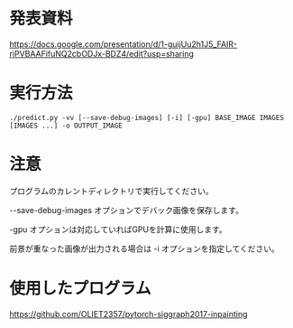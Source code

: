# 発表資料
https://docs.google.com/presentation/d/1-guijUu2h1J5_FAIR-rjPVBAAFifuNQ2cbODJx-BDZ4/edit?usp=sharing

# 実行方法

`./predict.py -vv [--save-debug-images] [-i] [-gpu] BASE_IMAGE IMAGES [IMAGES ...] -o OUTPUT_IMAGE`

# 注意
プログラムのカレントディレクトリで実行してください。

--save-debug-images オプションでデバック画像を保存します。

-gpu オプションは対応していればGPUを計算に使用します。

前景が重なった画像が出力される場合は -i オプションを指定してください。

# 使用したプログラム

https://github.com/OLIET2357/pytorch-siggraph2017-inpainting
